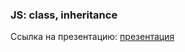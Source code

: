 ### JS: class, inheritance
Ссылка на презентацию: [презентация](https://github.com/ait-tr/cohort39.1/blob/main/front_end/lesson_20/JS_class_inheritance.pdf)